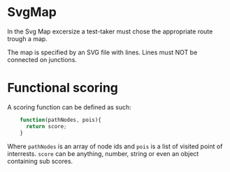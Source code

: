 # SvgMap
In the Svg Map excersize a test-taker must chose the appropriate route trough a map.

The map is specified by an SVG file with lines. Lines must NOT be connected on junctions.

# Functional scoring
A scoring function can be defined as such:
```javascript
    function(pathNodes, pois){
      return score;
    }
```
Where `pathNodes` is an array of node ids and `pois` is a list of visited point of interrests.
`score` can be anything, number, string or even an object containing sub scores.
